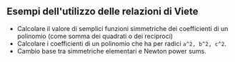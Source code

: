 ## Esempi dell'utilizzo delle relazioni di Viete

- Calcolare il valore di semplici funzioni simmetriche dei coefficienti di un polinomio (come somma dei quadrati o dei reciproci)
- Calcolare i coefficienti di un polinomio che ha per radici `a^2, b^2, c^2`.
- Cambio base tra simmetriche elementari e Newton power sums.
